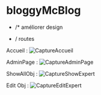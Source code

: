 # bloggyMcBlog

- /* améliorer design

- / routes



Accueil :
![CaptureAccueil](https://user-images.githubusercontent.com/130739909/232434259-b5cd4023-e035-40d5-b452-eaf84858d67e.PNG)

AdminPage :
![CaptureAdminPage](https://user-images.githubusercontent.com/130739909/232434275-f679b600-188a-451a-8f83-e1cfe5c1c48a.PNG)

ShowAllObj :
![CaptureShowExpert](https://user-images.githubusercontent.com/130739909/232434291-30003638-a202-4795-9e5c-197db2c8a73b.PNG)

Edit Obj :
![CaptureEditExpert](https://user-images.githubusercontent.com/130739909/232434299-2f35e954-eecf-442b-b45f-5bd2ec1b5d38.PNG)

